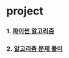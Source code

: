 # project
### 1. [파이썬 알고리즘](./python_algorithm/Readme.md)

### 2. [알고리즘 문제 풀이](./algorithm_problem/Readme.md)